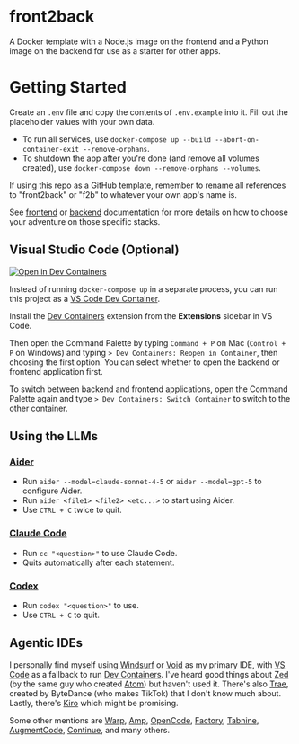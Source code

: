 # front2back
A Docker template with a Node.js image on the frontend and a Python image on the backend for use as a starter for other apps.

# Getting Started

Create an `.env` file and copy the contents of `.env.example` into it. Fill out the placeholder values with your own data.

- To run all services, use `docker-compose up --build --abort-on-container-exit --remove-orphans`.
- To shutdown the app after you're done (and remove all volumes created), use `docker-compose down --remove-orphans --volumes`.

If using this repo as a GitHub template, remember to rename all references to "front2back" or "f2b" to whatever your own app's name is.

See [frontend](./frontend/README.md) or [backend](./backend/README.md) documentation for more details on how to choose your adventure on those specific stacks.

## Visual Studio Code (Optional)

[![Open in Dev Containers](https://img.shields.io/static/v1?label=Dev%20Containers&message=Open&color=blue)](https://vscode.dev/redirect?url=vscode://ms-vscode-remote.remote-containers/cloneInVolume?url=https://github.com/johnkntran/front2back)

Instead of running `docker-compose up` in a separate process, you can run this project as a [VS Code Dev Container](https://code.visualstudio.com/docs/devcontainers/create-dev-container#_add-configuration-files-to-a-repository).

Install the [Dev Containers](https://marketplace.visualstudio.com/items?itemName=ms-vscode-remote.remote-containers) extension from the **Extensions** sidebar in VS Code.

Then open the Command Palette by typing `Command + P` on Mac (`Control + P` on Windows) and typing `> Dev Containers: Reopen in Container`, then choosing the first option. You can select whether to open the backend or frontend application first.

To switch between backend and frontend applications, open the Command Palette again and type `> Dev Containers: Switch Container` to switch to the other container.

## Using the LLMs

### [Aider](https://aider.chat/docs/usage.html)

- Run `aider --model=claude-sonnet-4-5` or `aider --model=gpt-5` to configure Aider.
- Run `aider <file1> <file2> <etc...>` to start using Aider.
- Use `CTRL + C` twice to quit.

### [Claude Code](https://www.anthropic.com/engineering/claude-code-best-practices)

- Run `cc "<question>"` to use Claude Code.
- Quits automatically after each statement.

### [Codex](https://developers.openai.com/codex/cli)

- Run `codex "<question>"` to use.
- Use `CTRL + C` to quit.

## Agentic IDEs

I personally find myself using [Windsurf](https://docs.windsurf.com/windsurf/getting-started) or [Void](https://voideditor.com/) as my primary IDE, with [VS Code](https://code.visualstudio.com/docs) as a fallback to run [Dev Containers](https://containers.dev/implementors/json_reference/). I've heard good things about [Zed](https://zed.dev/docs/) (by the same guy who created [Atom](https://github.blog/news-insights/product-news/sunsetting-atom/)) but haven't used it. There's also [Trae](https://traeide.com/docs/what-is-trae-ide), created by ByteDance (who makes TikTok) that I don't know much about. Lastly, there's [Kiro](kiro.dev/docs/) which might be promising.

Some other mentions are [Warp](https://docs.warp.dev/code/code-editor), [Amp](https://sourcegraph.com/amp), [OpenCode](https://opencode.ai/docs), [Factory](https://factory.ai/pricing), [Tabnine](https://docs.tabnine.com/main), [AugmentCode](https://docs.augmentcode.com/introduction), [Continue](https://docs.continue.dev/), and many others.
